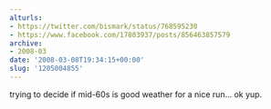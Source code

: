 ```yaml
---
alturls:
- https://twitter.com/bismark/status/768595230
- https://www.facebook.com/17803937/posts/856463857579
archive:
- 2008-03
date: '2008-03-08T19:34:15+00:00'
slug: '1205004855'
---
```


trying to decide if mid-60s is good weather for a nice run... ok yup.

